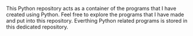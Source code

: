 This Python repository acts as a container of the programs that I have created using Python. 
Feel free to explore the programs that I have made and put into this repository.
Everthing Python related programs is stored in this dedicated repository.
